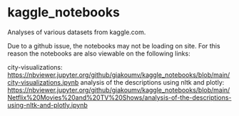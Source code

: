 # kaggle_notebooks
Analyses of various datasets from kaggle.com.

Due to a github issue, the notebooks may not be loading on site.
For this reason the notebooks are also viewable on the following links:

city-visualizations: https://nbviewer.jupyter.org/github/giakoumv/kaggle_notebooks/blob/main/city-visualizations.ipynb
analysis of the descriptions using nltk and plotly: https://nbviewer.jupyter.org/github/giakoumv/kaggle_notebooks/blob/main/Netflix%20Movies%20and%20TV%20Shows/analysis-of-the-descriptions-using-nltk-and-plotly.ipynb
